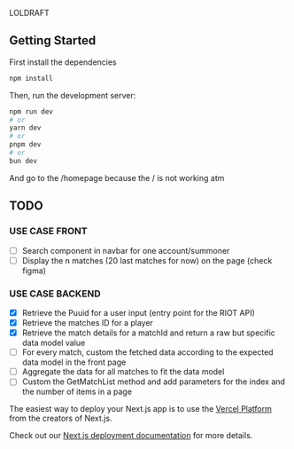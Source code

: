 LOLDRAFT

## Getting Started
First install the dependencies

```bash
npm install
````

Then, run the development server:

```bash
npm run dev
# or
yarn dev
# or
pnpm dev
# or
bun dev
```

And go to the /homepage because the / is not working atm


## TODO

### USE CASE FRONT
- [ ] Search component in navbar for one account/summoner
- [ ] Display the n matches (20 last matches for now) on the page (check figma) 
### USE CASE BACKEND
- [X] Retrieve the Puuid for a user input (entry point for the RIOT API)
- [X] Retrieve the matches ID for a player
- [X] Retrieve the match details for a matchId and return a raw but specific data model value
- [ ] For every match, custom the fetched data according to the expected data model in the front page
- [ ] Aggregate the data for all matches to fit the data model
- [ ] Custom the GetMatchList method and add parameters for the index and the number of items in a page

The easiest way to deploy your Next.js app is to use the [Vercel Platform](https://vercel.com/new?utm_medium=default-template&filter=next.js&utm_source=create-next-app&utm_campaign=create-next-app-readme) from the creators of Next.js.

Check out our [Next.js deployment documentation](https://nextjs.org/docs/deployment) for more details.
